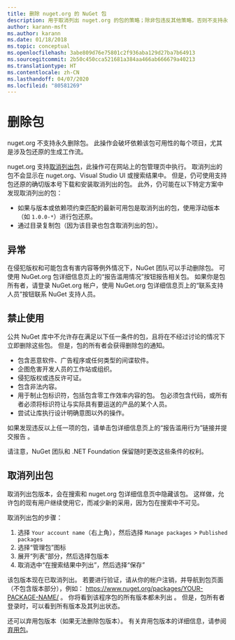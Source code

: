 ```yaml
---
title: 删除 nuget.org 的 NuGet 包
description: 用于取消列出 nuget.org 的包的策略；除非包违反其他策略，否则不支持永久删除。
author: karann-msft
ms.author: karann
ms.date: 01/18/2018
ms.topic: conceptual
ms.openlocfilehash: 3abe809d76e75801c2f936aba129d27ba7b64913
ms.sourcegitcommit: 2b50c450cca521681a384aa466ab666679a40213
ms.translationtype: HT
ms.contentlocale: zh-CN
ms.lasthandoff: 04/07/2020
ms.locfileid: "80581269"
---
```

# <a name="deleting-packages"></a>删除包

nuget.org 不支持永久删除包。 此操作会破坏依赖该包可用性的每个项目，尤其是涉及包还原的生成工作流。

nuget.org 支持[取消列出包](#unlisting-a-package)，此操作可在网站上的包管理页中执行。 取消列出的包不会显示在 nuget.org、Visual Studio UI 或搜索结果中。 但是，仍可使用支持包还原的确切版本号下载和安装取消列出的包。 此外，仍可能在以下特定方案中发现取消列出的包：

- 如果与版本或依赖项约束匹配的最新可用包是取消列出的包，使用浮动版本（如 `1.0.0-*`）进行包还原。
- 通过目录复制包（因为该目录也包含取消列出的包）。

## <a name="exceptions"></a>异常

在侵犯版权和可能包含有害内容等例外情况下，NuGet 团队可以手动删除包。 可使用 NuGet.org 包详细信息页上的“报告滥用情况”按钮报告相关包。 如果你是包所有者，请登录 NuGet.org 帐户，使用 NuGet.org 包详细信息页上的“联系支持人员”按钮联系 NuGet 支持人员。

## <a name="prohibited-use"></a>禁止使用

公共 NuGet 库中不允许存在满足以下任一条件的包，且将在不经过讨论的情况下立即删除这些包。 但是，包的所有者会获得删除包的通知。

- 包含恶意软件、广告程序或任何类型的间谍软件。
- 企图危害开发人员的工作站或组织。
- 侵犯版权或违反许可证。
- 包含非法内容。
- 用于制止包标识符，包括包含零工作效率内容的包。 包必须包含代码，或所有者必须将标识符让与实际具有要运送的产品的某个人员。
- 尝试让库执行设计明确意图以外的操作。

如果发现违反以上任一项的包，请单击包详细信息页上的“报告滥用行为”链接并提交报告  。

请注意，NuGet 团队和 .NET Foundation 保留随时更改这些条件的权利。

## <a name="unlisting-a-package"></a>取消列出包
取消列出包版本，会在搜索和 nuget.org 包详细信息页中隐藏该包。 这样做，允许包的现有用户继续使用它，而减少新的采用，因为包在搜索中不可见。

取消列出包的步骤：

1. 选择 `Your account name`（右上角），然后选择 `Manage packages` > `Published packages`
1. 选择“管理包”图标
1. 展开“列表”部分，然后选择包版本
1. 取消选中“在搜索结果中列出”，然后选择“保存”

该包版本现在已取消列出。 若要进行验证，请从你的帐户注销，并导航到包页面（不包含版本部分），例如： https://www.nuget.org/packages/YOUR-PACKAGE-NAME/ 。 你将看到该程序包的所有版本都未列出  。 但是，包所有者登录时，可以看到所有版本及其列出状态。

还可以弃用包版本（如果无法删除包版本）。 有关弃用包版本的详细信息，请参阅[弃用包](../deprecate-packages.md)。

